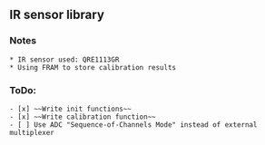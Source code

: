 ## IR sensor library
### Notes
	* IR sensor used: QRE1113GR
	* Using FRAM to store calibration results

### ToDo:
	- [x] ~~Write init functions~~
	- [x] ~~Write calibration function~~
	- [ ] Use ADC "Sequence-of-Channels Mode" instead of external multiplexer 